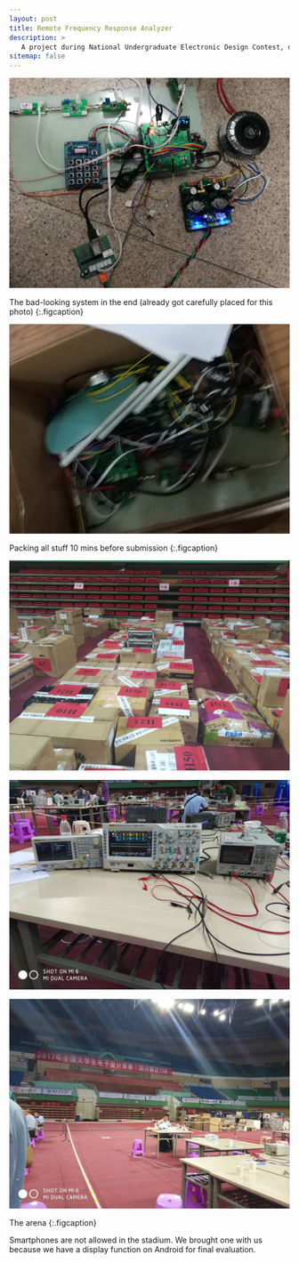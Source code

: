 ```yaml
---
layout: post
title: Remote Frequency Response Analyzer
description: >
   A project during National Undergraduate Electronic Design Contest, designed and manufactured with [Fu Chunyang](https://www.researchgate.net/profile/Chunyang-Fu) in 4 days & 3 nights.
sitemap: false
---
```


![Full-width image](/assets/img/img-projects/01-01.jfif)

The bad-looking system in the end (already got carefully placed for this photo)
{:.figcaption}

![Full-width image](/assets/img/img-projects/01-05.jpg)

Packing all stuff 10 mins before submission
{:.figcaption}

![Full-width image](/assets/img/img-projects/01-04.jfif)

![Full-width image](/assets/img/img-projects/01-02.jfif)

![Full-width image](/assets/img/img-projects/01-03.jfif)

The arena
{:.figcaption}

Smartphones are not allowed in the stadium. We brought one with us because we have a display function on Android for final evaluation.
